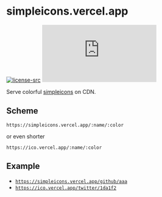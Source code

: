 # simpleicons.vercel.app

[![license-src]][license-href]
[![github-src]][github-href]

Serve colorful [simpleicons](https://simpleicons.org/) on CDN.

## Scheme

```
https://simpleicons.vercel.app/:name/:color
```

or even shorter

```
https://ico.vercel.app/:name/:color
```

## Example

- [`https://simpleicons.vercel.app/github/aaa`](https://simpleicons.now.sh/github/aaa)
- [`https://ico.vercel.app/twitter/1da1f2`](https://ico.now.sh/twitter/1da1f2)

[license-src]: https://badgen.net/badge/license/MIT/blue
[license-href]: https://github.com/simpleicons/simpleicons.now.sh/blob/master/LICENSE
[github-src]: https://badgen.net/badge/github/amio%2Fsimpleicons.now.sh?icon&label
[github-href]: https://github.com/simpleicons/simpleicons.now.sh
